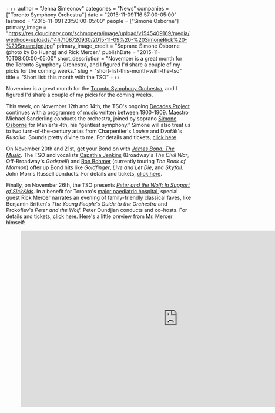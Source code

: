 +++
author = "Jenna Simeonov"
categories = "News"
companies = ["Toronto Symphony Orchestra"]
date = "2015-11-09T16:57:00-05:00"
lastmod = "2015-11-09T23:50:00-05:00"
people = ["Simone Osborne"]
primary_image = "https://res.cloudinary.com/schmopera/image/upload/v1545409169/media/webhook-uploads/1447108720930/2015-11-09%20-%20SimoneRick%20-%20Square.jpg.jpg"
primary_image_credit = "Soprano Simone Osborne (photo by Bo Huang) and Rick Mercer."
publishDate = "2015-11-10T08:00:00-05:00"
short_description = "November is a great month for the Toronto Symphony Orchestra, and I figured I&#039;d share a couple of my picks for the coming weeks."
slug = "short-list-this-month-with-the-tso"
title = "Short list: this month with the TSO"
+++

November is a great month for the [Toronto Symphony Orchestra](/scene/companies/toronto-symphony-orchestra/), and I figured I'd share a couple of my picks for the coming weeks.

This week, on November 12th and 14th, the TSO's ongoing [Decades Project](http://www.tso.ca/en-ca/concerts-and-tickets/2015-2016-Season/The-Decades-Project.aspx) continues with a programme of music written between 1900-1909. Maestro Michael Sanderling conducts the orchestra, joined by soprano [Simone Osborne](/talking-with-singers-simone-osborne/) for Mahler's 4th, his "gentlest symphony." Simone will also treat us to two turn-of-the-century arias from Charpentier's *Louise* and Dvořák's *Rusalka*. Sounds pretty divine to me. For details and tickets, [click here](http://www.tso.ca/en-ca/concerts-and-tickets/2015-2016-Season/EventDetails/Mahler-Symphony-4.aspx).

On November 20th and 21st, get your Bond on with [*James Bond: The Music*](http://www.tso.ca/en-ca/concerts-and-tickets/2015-2016-Season/EventDetails/James-Bond-The-Music.aspx). The TSO and vocalists [Capathia Jenkins](http://capathiajenkins.com/about/) (Broadway's *The Civil War*, Off-Broadway's *Godspell*) and [Ron Bohmer](http://www.ronbohmer.com/) (currently touring *The Book of Mormon*) offer up Bond hits like *Goldfinger*, *Live and Let Die*, and *Skyfall*. John Morris Russell conducts. For details and tickets, [click here](http://www.tso.ca/en-ca/concerts-and-tickets/2015-2016-Season/EventDetails/James-Bond-The-Music.aspx).

Finally, on November 26th, the TSO presents [*Peter and the Wolf: In Support of SickKids*](http://www.tso.ca/en-ca/concerts-and-tickets/2015-2016-Season/EventDetails/Peter-and-the-Wolf-In-Support-of-SickKids.aspx). In a benefit for Toronto's [major paediatric hospital](http://www.sickkids.ca/), special guest Rick Mercer narrates an evening of family-friendly classical faves, like Benjamin Britten's *The Young People's Guide to the Orchestra* and Prokofiev's *Peter and the Wolf*. Peter Oundjian conducts and co-hosts. For details and tickets, [click here](http://www.tso.ca/en-ca/concerts-and-tickets/2015-2016-Season/EventDetails/Peter-and-the-Wolf-In-Support-of-SickKids.aspx). Here's a little preview from Mr. Mercer himself:

<figure data-type="video">
<iframe width="854" height="480" src="https://www.youtube.com/embed/3c7pgtTEIvw" frameborder="0" allowfullscreen></iframe>
</figure>

